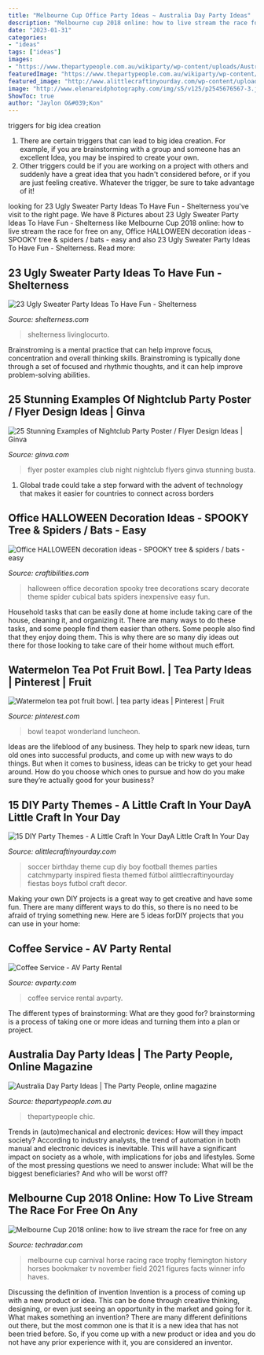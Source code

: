 ```yaml
---
title: "Melbourne Cup Office Party Ideas ~ Australia Day Party Ideas"
description: "Melbourne cup 2018 online: how to live stream the race for free on any"
date: "2023-01-31"
categories:
- "ideas"
tags: ["ideas"]
images:
- "https://www.thepartypeople.com.au/wikiparty/wp-content/uploads/Australia-day-table-setting.jpg"
featuredImage: "https://www.thepartypeople.com.au/wikiparty/wp-content/uploads/Australia-day-table-setting.jpg"
featured_image: "http://www.alittlecraftinyourday.com/wp-content/uploads/2015/01/12769dc5964e3de136b25f874f3a9447.jpg"
image: "http://www.elenareidphotography.com/img/s5/v125/p2545676567-3.jpg"
ShowToc: true
author: "Jaylon O&#039;Kon"
---
```



triggers for big idea creation
1. There are certain triggers that can lead to big idea creation. For example, if you are brainstorming with a group and someone has an excellent Idea, you may be inspired to create your own. 
2. Other triggers could be if you are working on a project with others and suddenly have a great idea that you hadn't considered before, or if you are just feeling creative. Whatever the trigger, be sure to take advantage of it!

	

		
looking for 23 Ugly Sweater Party Ideas To Have Fun - Shelterness you've visit to the right page. We have 8 Pictures about 23 Ugly Sweater Party Ideas To Have Fun - Shelterness like Melbourne Cup 2018 online: how to live stream the race for free on any, Office HALLOWEEN decoration ideas - SPOOKY tree &amp; spiders / bats - easy and also 23 Ugly Sweater Party Ideas To Have Fun - Shelterness. Read more:
		
    
## 23 Ugly Sweater Party Ideas To Have Fun - Shelterness

<img loading=lazy src="https://i.shelterness.com/2016/12/09-hang-green-and-red-ornaments-over-the-table.jpg" onerror="this.onerror=null;this.src='https://tse1.mm.bing.net/th?id=OIP.hogpJN-oRAazUBWnHNmhsQHaLI&amp;pid=15.1';" alt="23 Ugly Sweater Party Ideas To Have Fun - Shelterness">

_Source: shelterness.com_

>shelterness livinglocurto. 

	

Brainstroming is a mental practice that can help improve focus, concentration and overall thinking skills. Brainstroming is typically done through a set of focused and rhythmic thoughts, and it can help improve problem-solving abilities.

    
## 25 Stunning Examples Of Nightclub Party Poster / Flyer Design Ideas | Ginva

<img loading=lazy src="http://ginva.com/wp-content/uploads/2012/04/party-flyer-design-examples-16.jpg" onerror="this.onerror=null;this.src='https://tse1.mm.bing.net/th?id=OIP.8PqVnDCnbcA7pi6m8EWt-wHaKY&amp;pid=15.1';" alt="25 Stunning Examples of Nightclub Party Poster / Flyer Design Ideas | Ginva">

_Source: ginva.com_

>flyer poster examples club night nightclub flyers ginva stunning busta. 

	

1. Global trade could take a step forward with the advent of technology that makes it easier for countries to connect across borders 

    
## Office HALLOWEEN Decoration Ideas - SPOOKY Tree &amp; Spiders / Bats - Easy

<img loading=lazy src="http://www.elenareidphotography.com/img/s5/v125/p2545676567-3.jpg" onerror="this.onerror=null;this.src='https://tse2.mm.bing.net/th?id=OIP.9tYtxGw3gmLvYwbzAMl89QHaE8&amp;pid=15.1';" alt="Office HALLOWEEN decoration ideas - SPOOKY tree &amp; spiders / bats - easy">

_Source: craftibilities.com_

>halloween office decoration spooky tree decorations scary decorate theme spider cubical bats spiders inexpensive easy fun. 

	

Household tasks that can be easily done at home include taking care of the house, cleaning it, and organizing it. There are many ways to do these tasks, and some people find them easier than others. Some people also find that they enjoy doing them. This is why there are so many diy ideas out there for those looking to take care of their home without much effort.

    
## Watermelon Tea Pot Fruit Bowl. | Tea Party Ideas | Pinterest | Fruit

<img loading=lazy src="https://s-media-cache-ak0.pinimg.com/736x/7b/ae/61/7bae61100cae00504ebaa119b8c08e40.jpg" onerror="this.onerror=null;this.src='https://tse3.mm.bing.net/th?id=OIP.ztoPQXZTRXJ0-c9IoJsgXgHaH-&amp;pid=15.1';" alt="Watermelon tea pot fruit bowl. | tea party ideas | Pinterest | Fruit">

_Source: pinterest.com_

>bowl teapot wonderland luncheon. 

	

Ideas are the lifeblood of any business. They help to spark new ideas, turn old ones into successful products, and come up with new ways to do things. But when it comes to business, ideas can be tricky to get your head around. How do you choose which ones to pursue and how do you make sure they’re actually good for your business?

    
## 15 DIY Party Themes - A Little Craft In Your DayA Little Craft In Your Day

<img loading=lazy src="http://www.alittlecraftinyourday.com/wp-content/uploads/2015/01/12769dc5964e3de136b25f874f3a9447.jpg" onerror="this.onerror=null;this.src='https://tse3.mm.bing.net/th?id=OIP.-cp8McCng6uDTmrejzAlCgHaO4&amp;pid=15.1';" alt="15 DIY Party Themes - A Little Craft In Your DayA Little Craft In Your Day">

_Source: alittlecraftinyourday.com_

>soccer birthday theme cup diy boy football themes parties catchmyparty inspired fiesta themed fútbol alittlecraftinyourday fiestas boys futbol craft decor. 

	

Making your own DIY projects is a great way to get creative and have some fun. There are many different ways to do this, so there is no need to be afraid of trying something new. Here are 5 ideas forDIY projects that you can use in your home: 

    
## Coffee Service - AV Party Rental

<img loading=lazy src="https://www.avparty.com/wp-content/uploads/2016/03/Coffee-Service.jpg" onerror="this.onerror=null;this.src='https://tse2.mm.bing.net/th?id=OIP.UYBrOJBgTsEt6MxNOtGbsAAAAA&amp;pid=15.1';" alt="Coffee Service - AV Party Rental">

_Source: avparty.com_

>coffee service rental avparty. 

	

The different types of brainstorming: What are they good for?
brainstorming is a process of taking one or more ideas and turning them into a plan or project.

    
## Australia Day Party Ideas | The Party People, Online Magazine

<img loading=lazy src="https://www.thepartypeople.com.au/wikiparty/wp-content/uploads/Australia-day-table-setting.jpg" onerror="this.onerror=null;this.src='https://tse2.mm.bing.net/th?id=OIP.oNw8UtstBp6HuJ330bQtbgHaEK&amp;pid=15.1';" alt="Australia Day Party Ideas | The Party People, online magazine">

_Source: thepartypeople.com.au_

>thepartypeople chic. 

	

Trends in (auto)mechanical and electronic devices: How will they impact society?
According to industry analysts, the trend of automation in both manual and electronic devices is inevitable. This will have a significant impact on society as a whole, with implications for jobs and lifestyles. Some of the most pressing questions we need to answer include: What will be the biggest beneficiaries? And who will be worst off?

    
## Melbourne Cup 2018 Online: How To Live Stream The Race For Free On Any

<img loading=lazy src="https://cdn.mos.cms.futurecdn.net/heK5K6vAQEoWiKRvRkwa9Q-1200-80.jpg" onerror="this.onerror=null;this.src='https://tse3.mm.bing.net/th?id=OIP.FEhzXU-3zWQ3bwndRnbwVgHaEK&amp;pid=15.1';" alt="Melbourne Cup 2018 online: how to live stream the race for free on any">

_Source: techradar.com_

>melbourne cup carnival horse racing race trophy flemington history horses bookmaker tv november field 2021 figures facts winner info haves. 

	

Discussing the definition of invention
Invention is a process of coming up with a new product or idea. This can be done through creative thinking, designing, or even just seeing an opportunity in the market and going for it. What makes something an invention? There are many different definitions out there, but the most common one is that it is a new idea that has not been tried before. So, if you come up with a new product or idea and you do not have any prior experience with it, you are considered an inventor.

